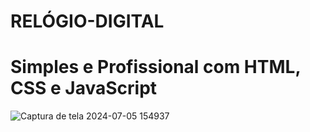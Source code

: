 # RELÓGIO-DIGITAL <h1> Simples e Profissional com HTML, CSS e JavaScript</h1>

![Captura de tela 2024-07-05 154937](https://github.com/Adler-Guii/REL-GIO-DIGITAL/assets/164437805/f975303a-662e-41ce-98c3-6c640fc0db12)
